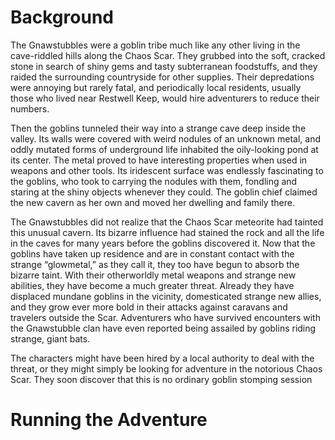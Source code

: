 # Background
The Gnawstubbles were a goblin tribe much like any other living in the cave-riddled hills along the Chaos Scar. They grubbed into the soft, cracked stone in search of shiny gems and tasty subterranean foodstuffs, and they raided the surrounding countryside for other supplies. Their depredations were annoying but rarely fatal, and periodically local residents, usually those who lived near Restwell Keep, would hire adventurers to reduce their numbers. 

Then the goblins tunneled their way into a strange cave deep inside the valley. Its walls were covered with weird nodules of an unknown metal, and oddly mutated forms of underground life inhabited the oily-looking pond at its center. The metal proved to have interesting properties when used in weapons and other tools. Its iridescent surface was endlessly fascinating to the goblins, who took to carrying the nodules with them, fondling and staring at the shiny objects whenever they could. The goblin chief claimed the new cavern as her own and moved her dwelling and family there. 

The Gnawstubbles did not realize that the Chaos Scar meteorite had tainted this unusual cavern. Its bizarre influence had stained the rock and all the life in the caves for many years before the goblins discovered it. Now that the goblins have taken up residence and are in constant contact with the strange “glowmetal,” as they call it, they too have begun to absorb the bizarre taint. With their otherworldly metal weapons and strange new abilities, they have become a much greater threat. Already they have displaced mundane goblins in the vicinity, domesticated strange new allies, and they grow ever more bold in their attacks against caravans and travelers outside the Scar. Adventurers who have survived encounters with the Gnawstubble clan have even reported being assailed by goblins riding strange, giant bats. 

The characters might have been hired by a local authority to deal with the threat, or they might simply be looking for adventure in the notorious Chaos Scar. They soon discover that this is no ordinary goblin stomping session

# Running the Adventure
